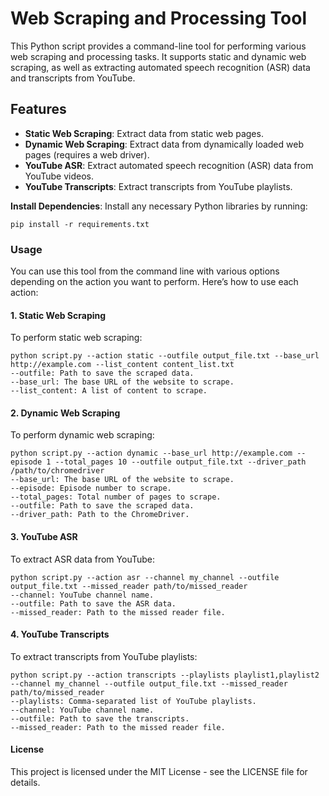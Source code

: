 # Web Scraping and Processing Tool

This Python script provides a command-line tool for performing various web scraping and processing tasks. It supports static and dynamic web scraping, as well as extracting automated speech recognition (ASR) data and transcripts from YouTube.

## Features

- **Static Web Scraping**: Extract data from static web pages.
- **Dynamic Web Scraping**: Extract data from dynamically loaded web pages (requires a web driver).
- **YouTube ASR**: Extract automated speech recognition (ASR) data from YouTube videos.
- **YouTube Transcripts**: Extract transcripts from YouTube playlists.

**Install Dependencies**: Install any necessary Python libraries by running:
   ```
   pip install -r requirements.txt
   ```

### Usage

You can use this tool from the command line with various options depending on the action you want to perform. Here’s how to use each action:

#### 1. Static Web Scraping

To perform static web scraping:

```
python script.py --action static --outfile output_file.txt --base_url http://example.com --list_content content_list.txt
--outfile: Path to save the scraped data.
--base_url: The base URL of the website to scrape.
--list_content: A list of content to scrape.
```
#### 2. Dynamic Web Scraping
To perform dynamic web scraping:

```
python script.py --action dynamic --base_url http://example.com --episode 1 --total_pages 10 --outfile output_file.txt --driver_path /path/to/chromedriver
--base_url: The base URL of the website to scrape.
--episode: Episode number to scrape.
--total_pages: Total number of pages to scrape.
--outfile: Path to save the scraped data.
--driver_path: Path to the ChromeDriver.
```
#### 3. YouTube ASR
To extract ASR data from YouTube:
```
python script.py --action asr --channel my_channel --outfile output_file.txt --missed_reader path/to/missed_reader
--channel: YouTube channel name.
--outfile: Path to save the ASR data.
--missed_reader: Path to the missed reader file.
```

#### 4. YouTube Transcripts
To extract transcripts from YouTube playlists:

```
python script.py --action transcripts --playlists playlist1,playlist2 --channel my_channel --outfile output_file.txt --missed_reader path/to/missed_reader
--playlists: Comma-separated list of YouTube playlists.
--channel: YouTube channel name.
--outfile: Path to save the transcripts.
--missed_reader: Path to the missed reader file.
```
#### License
This project is licensed under the MIT License - see the LICENSE file for details.
